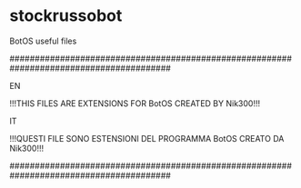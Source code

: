 # stockrussobot
BotOS useful files

########################################################################################

EN

!!!THIS FILES ARE EXTENSIONS FOR BotOS CREATED BY Nik300!!!


IT

!!!QUESTI FILE SONO ESTENSIONI DEL PROGRAMMA BotOS CREATO DA Nik300!!!

########################################################################################
